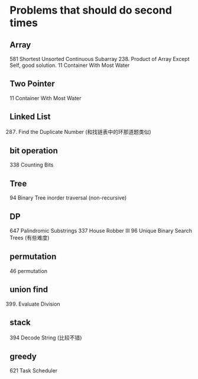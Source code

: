 # Problems that should do second times

## Array
581 Shortest Unsorted Continuous Subarray
238. Product of Array Except Self, good solution.
11 Container With Most Water

## Two Pointer
11  Container With Most Water

## Linked List
287. Find the Duplicate Number (和找链表中的环那道题类似)

## bit operation
338 Counting Bits

## Tree
94 Binary Tree inorder traversal (non-recursive)

## DP
647 Palindromic Substrings
337 House Robber III
96 Unique Binary Search Trees (有些难度)

## permutation 
46 permutation

## union find
399. Evaluate Division 

## stack
394 Decode String (比较不错)

## greedy
621 Task Scheduler
